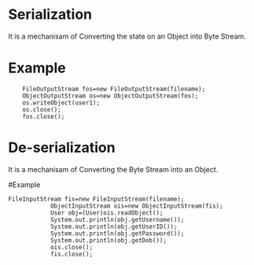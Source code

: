 # **Serialization**

It is a mechanisam of Converting the state on an Object into Byte Stream.

# Example

        FileOutputStream fos=new FileOutputStream(filename);
        ObjectOutputStream os=new ObjectOutputStream(fos);
        os.writeObject(user1);
        os.close();
        fos.close();

# **De-serialization**

It is a mechanisam of Converting the Byte Stream into an Object.

#Example

    FileInputStream fis=new FileInputStream(filename);
                ObjectInputStream ois=new ObjectInputStream(fis);
                User obj=(User)ois.readObject();
                System.out.println(obj.getUsername());
                System.out.println(obj.getUserID());
                System.out.println(obj.getPassword());
                System.out.println(obj.getDob());
                ois.close();
                fis.close();
